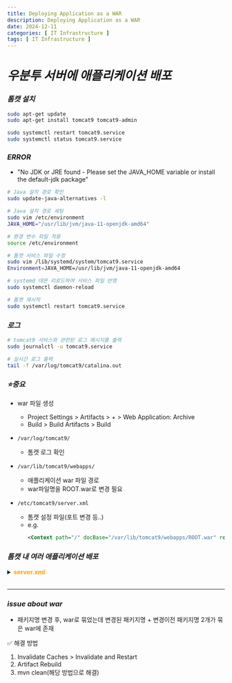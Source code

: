 ```yaml
---
title: Deploying Application as a WAR
description: Deploying Application as a WAR
date: 2024-12-11
categories: [ IT Infrastructure ]
tags: [ IT Infrastructure ]
---
```


# ***우분투 서버에 애플리케이션 배포***

### ***톰캣 설치***

```bash
sudo apt-get update
sudo apt-get install tomcat9 tomcat9-admin

sudo systemctl restart tomcat9.service
sudo systemctl status tomcat9.service
```

### ***ERROR***

- "No JDK or JRE found - Please set the JAVA_HOME variable or install the default-jdk package"

```bash
# Java 설치 경로 확인
sudo update-java-alternatives -l

# Java 설치 경로 세팅
sudo vim /etc/environment
JAVA_HOME="/usr/lib/jvm/java-11-openjdk-amd64"

# 환경 변수 파일 적용
source /etc/environment

# 톰캣 서비스 파일 수정
sudo vim /lib/systemd/system/tomcat9.service 
Environment=JAVA_HOME=/usr/lib/jvm/java-11-openjdk-amd64

# systemd 데몬 리로드하여 서비스 파일 반영
sudo systemctl daemon-reload

# 톰캣 재시작
sudo systemctl restart tomcat9.service
```

### ***로그***

```bash
# tomcat9 서비스와 관련된 로그 메시지를 출력
sudo journalctl -u tomcat9.service

# 실시간 로그 출력
tail -f /var/log/tomcat9/catalina.out
```

### ***⭐​중요***

- war 파일 생성
  - Project Settings > Artifacts > + > Web Application: Archive
  - Build > Build Artifacts > Build
  
- `/var/log/tomcat9/`
  - 톰캣 로그 확인
- `/var/lib/tomcat9/webapps/`
  - 애플리케이션 war 파일 경로
  - war파일명을 ROOT.war로 변경 필요
- `/etc/tomcat9/server.xml`
  - 톰캣 설정 파일(포트 변경 등..)
  - e.g. 
    ```xml
    <Context path="/" docBase="/var/lib/tomcat9/webapps/ROOT.war" reloadable="true" />
    ```

### ***톰캣 내 여러 애플리케이션 배포***

<details>
<summary><span style="color:orange" class="point"><b>server.xml</b></span></summary>
<div markdown="1">

  ```xml
    <?xml version="1.0" encoding="UTF-8"?>

    <Server port="-1" shutdown="SHUTDOWN">
      <Listener className="org.apache.catalina.startup.VersionLoggerListener" />

      <Listener className="org.apache.catalina.core.AprLifecycleListener" SSLEngine="on" />
      <Listener className="org.apache.catalina.core.JreMemoryLeakPreventionListener" />
      <Listener className="org.apache.catalina.mbeans.GlobalResourcesLifecycleListener" />
      <Listener className="org.apache.catalina.core.ThreadLocalLeakPreventionListener" />


      <GlobalNamingResources>
        <Resource name="UserDatabase" auth="Container"
                  type="org.apache.catalina.UserDatabase"
                  description="User database that can be updated and saved"
                  factory="org.apache.catalina.users.MemoryUserDatabaseFactory"
                  pathname="conf/tomcat-users.xml" />
      </GlobalNamingResources>

      <Service name="Catalina">
        <Connector port="8090" protocol="HTTP/1.1" connectionTimeout="20000" redirectPort="8443" />

        <Engine name="Catalina" defaultHost="localhost">

          <Realm className="org.apache.catalina.realm.LockOutRealm">
            <Realm className="org.apache.catalina.realm.UserDatabaseRealm" resourceName="UserDatabase"/>
          </Realm>

          <Host name="localhost"  appBase="webapps" unpackWARs="true" autoDeploy="true">
            <Context path="" docBase="TEST1" reloadable="true" />
            <Valve className="org.apache.catalina.valves.AccessLogValve" directory="logs" 
              prefix="localhost_access_log_8090" suffix=".txt" 
              pattern="%h %l %u %t &quot;%r&quot; %s %b" />
          </Host>
        </Engine>
      </Service>


      <Service name="Catalina2">

        <Connector port="8091" protocol="HTTP/1.1" connectionTimeout="20000" redirectPort="8443" />

        <Engine name="Catalina2" defaultHost="localhost">

          <Realm className="org.apache.catalina.realm.LockOutRealm">
            <Realm className="org.apache.catalina.realm.UserDatabaseRealm" resourceName="UserDatabase"/>
          </Realm>

          <Host name="localhost"  appBase="webapps" unpackWARs="true" autoDeploy="true">

            <Context path="" docBase="TEST2" reloadable="true" />

            <Valve className="org.apache.catalina.valves.AccessLogValve" directory="logs"
              prefix="localhost_access_log_8091" suffix=".txt"
              pattern="%h %l %u %t &quot;%r&quot; %s %b" />
          </Host>

        </Engine>

      </Service>

    </Server>

  ```

</div>
</details>


<br/>
<hr>

### ***issue about war***

- 패키지명 변경 후, war로 묶었는데 변경된 패키지명 + 변경이전 패키지명 2개가 묶은 war에 존재

✅ 해결 방법  
1. Invalidate Caches > Invalidate and Restart  
2. Artifact Rebuild  
3. mvn clean(해당 방법으로 해결)  